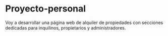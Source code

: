 # Proyecto-personal
Voy a  desarrollar una página web de alquiler de propiedades con secciones dedicadas para inquilinos, propietarios y administradores.
